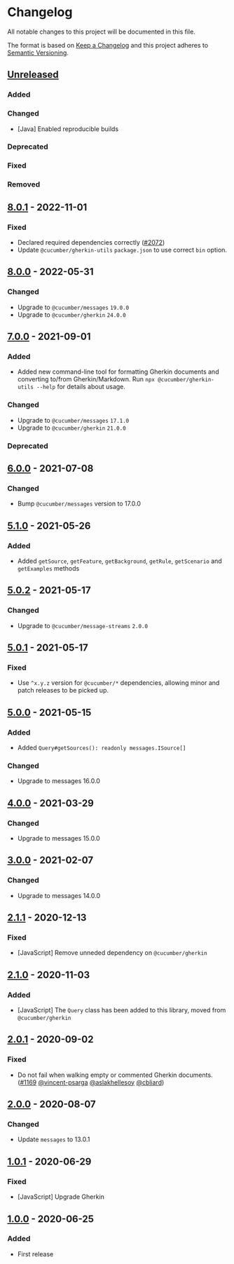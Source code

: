 # Changelog

All notable changes to this project will be documented in this file.

The format is based on [Keep a Changelog](http://keepachangelog.com/)
and this project adheres to [Semantic Versioning](http://semver.org/).

## [Unreleased]
### Added

### Changed
- [Java] Enabled reproducible builds

### Deprecated

### Fixed

### Removed

## [8.0.1] - 2022-11-01
### Fixed
- Declared required dependencies correctly ([#2072](https://github.com/cucumber/common/pull/2072))
- Update `@cucumber/gherkin-utils` `package.json` to use correct `bin` option.

## [8.0.0] - 2022-05-31
### Changed
- Upgrade to `@cucumber/messages` `19.0.0`
- Upgrade to `@cucumber/gherkin` `24.0.0`

## [7.0.0] - 2021-09-01
### Added
- Added new command-line tool for formatting Gherkin documents and converting to/from Gherkin/Markdown.
Run `npx @cucumber/gherkin-utils --help` for details about usage.

### Changed
- Upgrade to `@cucumber/messages` `17.1.0`
- Upgrade to `@cucumber/gherkin` `21.0.0`

### Deprecated

## [6.0.0] - 2021-07-08
### Changed
- Bump `@cucumber/messages` version to 17.0.0

## [5.1.0] - 2021-05-26
### Added
- Added `getSource`, `getFeature`, `getBackground`, `getRule`, `getScenario` and `getExamples` methods

## [5.0.2] - 2021-05-17
### Changed
- Upgrade to `@cucumber/message-streams` `2.0.0`

## [5.0.1] - 2021-05-17
### Fixed
- Use `^x.y.z` version for `@cucumber/*` dependencies, allowing minor and patch releases to be picked up.

## [5.0.0] - 2021-05-15
### Added
- Added `Query#getSources(): readonly messages.ISource[]`

### Changed
- Upgrade to messages 16.0.0

## [4.0.0] - 2021-03-29
### Changed
- Upgrade to messages 15.0.0

## [3.0.0] - 2021-02-07
### Changed
- Upgrade to messages 14.0.0

## [2.1.1] - 2020-12-13
### Fixed
- [JavaScript] Remove unneded dependency on `@cucumber/gherkin`

## [2.1.0] - 2020-11-03
### Added
- [JavaScript] The `Query` class has been added to this library, moved from `@cucumber/gherkin`

## [2.0.1] - 2020-09-02
### Fixed
- Do not fail when walking empty or commented Gherkin documents.
([#1169](https://github.com/cucumber/cucumber/pull/1169)
[@vincent-psarga](https://github.com/vincent-psarga)
[@aslakhellesoy](https://github.com/aslakhellesoy)
[@cbliard](https://github.com/cbliard))

## [2.0.0] - 2020-08-07
### Changed
- Update `messages` to 13.0.1

## [1.0.1] - 2020-06-29
### Fixed
- [JavaScript] Upgrade Gherkin

## [1.0.0] - 2020-06-25
### Added
- First release

[Unreleased]: https://github.com/cucumber/cucumber/compare/gherkin-utils/v8.0.1...main
[8.0.1]: https://github.com/cucumber/cucumber/compare/gherkin-utils/v8.0.0...gherkin-utils/v8.0.1
[8.0.0]: https://github.com/cucumber/cucumber/compare/gherkin-utils/v7.0.0...gherkin-utils/v8.0.0
[7.0.0]: https://github.com/cucumber/cucumber/compare/gherkin-utils/v6.0.0...gherkin-utils/v7.0.0
[6.0.0]: https://github.com/cucumber/cucumber/compare/gherkin-utils/v5.1.0...gherkin-utils/v6.0.0
[5.1.0]: https://github.com/cucumber/cucumber/compare/gherkin-utils/v5.0.2...gherkin-utils/v5.1.0
[5.0.2]: https://github.com/cucumber/cucumber/compare/gherkin-utils/v5.0.1...gherkin-utils/v5.0.2
[5.0.1]: https://github.com/cucumber/cucumber/compare/gherkin-utils/v5.0.0...gherkin-utils/v5.0.1
[5.0.0]: https://github.com/cucumber/cucumber/compare/gherkin-utils/v4.0.0...gherkin-utils/v5.0.0
[4.0.0]: https://github.com/cucumber/cucumber/compare/gherkin-utils/v3.0.0...gherkin-utils/v4.0.0
[3.0.0]: https://github.com/cucumber/cucumber/compare/gherkin-utils/v2.1.1...gherkin-utils/v3.0.0
[2.1.1]: https://github.com/cucumber/cucumber/compare/gherkin-utils/v2.1.0...gherkin-utils/v2.1.1
[2.1.0]: https://github.com/cucumber/cucumber/compare/gherkin-utils/v2.0.1...gherkin-utils/v2.1.0
[2.0.1]: https://github.com/cucumber/cucumber/compare/gherkin-utils/v2.0.0...gherkin-utils/v2.0.1
[2.0.0]: https://github.com/cucumber/cucumber/compare/gherkin-utils/v1.0.1...gherkin-utils/v2.0.0
[1.0.1]: https://github.com/cucumber/cucumber/compare/gherkin-utils/v1.0.0...gherkin-utils/v1.0.1
[1.0.0]: https://github.com/cucumber/cucumber/releases/tag/gherkin-utils/v1.0.0
[aslakhellesoy]:    https://github.com/aslakhellesoy
[cbliard]:          https://github.com/cbliard
[vincent-psarga]:   https://github.com/vincent-psarga

